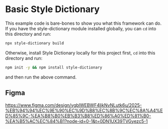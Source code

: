 # Basic Style Dictionary

This example code is bare-bones to show you what this framework can do. If you have the style-dictionary module installed globally, you can `cd` into this directory and run:

```bash
npx style-dictionary build
```

Otherwise, install Style Dictionary locally for this project first, `cd` into this directory and run:

```bash
npm init -y && npm install style-dictionary
```

and then run the above command.

## Figma
https://www.figma.com/design/vgblWEBWF4ljkNvNLutk6u/2025-%EB%94%94%EC%9E%90%EC%9D%B8%EC%8B%9C%EC%8A%A4%ED%85%9C-%EA%B8%B0%EB%B3%B8%ED%86%A0%ED%81%B0-%EA%B5%AC%EC%84%B1?node-id=0-1&t=0DN1UX39TVGyezc5-1
